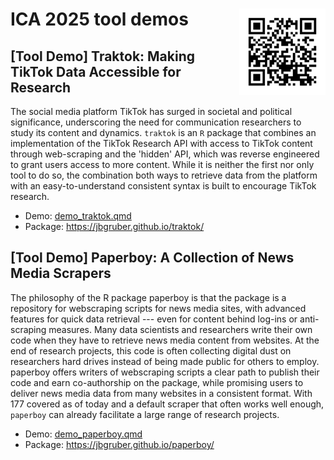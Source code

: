 # ICA 2025 tool demos <img src="qr.svg" align="right" height="138" alt="" />

## [Tool Demo] Traktok: Making TikTok Data Accessible for Research

The social media platform TikTok has surged in societal and political significance, underscoring the need for
communication researchers to study its content and dynamics. `traktok` is an `R` package that combines an
implementation of the TikTok Research API with access to TikTok content through web-scraping and the 'hidden' API,
which was reverse engineered to grant users access to more content. While it is neither the first nor only tool to do
so, the combination both ways to retrieve data from the platform with an easy-to-understand consistent syntax is built
to encourage TikTok research.

- Demo: [demo_traktok.qmd](demo_traktok.qmd)
- Package: https://jbgruber.github.io/traktok/

## [Tool Demo] Paperboy: A Collection of News Media Scrapers

The philosophy of the R package paperboy is that the package is a repository for webscraping scripts for
news media sites, with advanced features for quick data retrieval --- even for content behind log-ins or anti-scraping
measures. Many data scientists and researchers write their own code when they have to retrieve news media content
from websites. At the end of research projects, this code is often collecting digital dust on researchers hard drives
instead of being made public for others to employ. paperboy offers writers of webscraping scripts a clear path to
publish their code and earn co-authorship on the package, while promising users to deliver news media data from
many websites in a consistent format. With 177 covered as of today and a default scraper that often works well
enough, `paperboy` can already facilitate a large range of research projects.

- Demo: [demo_paperboy.qmd](demo_paperboy.qmd)
- Package: https://jbgruber.github.io/paperboy/
